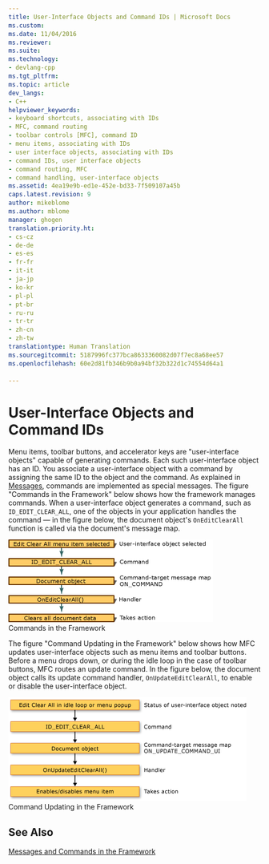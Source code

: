 ```yaml
---
title: User-Interface Objects and Command IDs | Microsoft Docs
ms.custom: 
ms.date: 11/04/2016
ms.reviewer: 
ms.suite: 
ms.technology:
- devlang-cpp
ms.tgt_pltfrm: 
ms.topic: article
dev_langs:
- C++
helpviewer_keywords:
- keyboard shortcuts, associating with IDs
- MFC, command routing
- toolbar controls [MFC], command ID
- menu items, associating with IDs
- user interface objects, associating with IDs
- command IDs, user interface objects
- command routing, MFC
- command handling, user-interface objects
ms.assetid: 4ea19e9b-ed1e-452e-bd33-7f509107a45b
caps.latest.revision: 9
author: mikeblome
ms.author: mblome
manager: ghogen
translation.priority.ht:
- cs-cz
- de-de
- es-es
- fr-fr
- it-it
- ja-jp
- ko-kr
- pl-pl
- pt-br
- ru-ru
- tr-tr
- zh-cn
- zh-tw
translationtype: Human Translation
ms.sourcegitcommit: 5187996fc377bca8633360082d07f7ec8a68ee57
ms.openlocfilehash: 60e2d81fb346b9b0a94bf32b322d1c74554d64a1

---
```

# User-Interface Objects and Command IDs
Menu items, toolbar buttons, and accelerator keys are "user-interface objects" capable of generating commands. Each such user-interface object has an ID. You associate a user-interface object with a command by assigning the same ID to the object and the command. As explained in [Messages](../mfc/messages.md), commands are implemented as special messages. The figure "Commands in the Framework" below shows how the framework manages commands. When a user-interface object generates a command, such as `ID_EDIT_CLEAR_ALL`, one of the objects in your application handles the command — in the figure below, the document object's `OnEditClearAll` function is called via the document's message map.  
  
 ![Commands in the Framework](../mfc/media/vc385p1.gif "vc385p1")  
Commands in the Framework  
  
 The figure "Command Updating in the Framework" below shows how MFC updates user-interface objects such as menu items and toolbar buttons. Before a menu drops down, or during the idle loop in the case of toolbar buttons, MFC routes an update command. In the figure below, the document object calls its update command handler, `OnUpdateEditClearAll`, to enable or disable the user-interface object.  
  
 ![Command updating in the Framework](../mfc/media/vc385p2.png "vc385p2")  
Command Updating in the Framework  
  
## See Also  
 [Messages and Commands in the Framework](../mfc/messages-and-commands-in-the-framework.md)




<!--HONumber=Jan17_HO2-->


